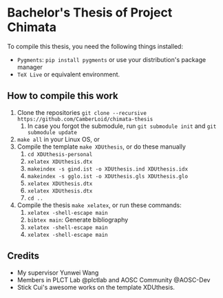 # Bachelor's Thesis of Project Chimata

To compile this thesis, you need the following things installed:

- `Pygments`: `pip install pygments` or use your distribution's package manager
- `TeX Live` or equivalent environment.

## How to compile this work

1. Clone the repositories `git clone --recursive https://github.com/CamberLoid/chimata-thesis`
   1. In case you forgot the submodule, run `git submodule init` and `git submodule update`
2. `make all` in your Linux OS, or
3. Compile the template `make XDUthesis`, or do these manually
   1. `cd XDUthesis-personal`
   2. `xelatex XDUthesis.dtx`
   3. `makeindex -s gind.ist -o XDUthesis.ind XDUthesis.idx`
   4. `makeindex -s gglo.ist -o XDUthesis.gls XDUthesis.glo`
   5. `xelatex XDUthesis.dtx`
   6. `xelatex XDUthesis.dtx`
   7. `cd ..`
4. Compile the thesis `make xelatex`, or run these commands:
   1. `xelatex -shell-escape main`
   2. `bibtex main`: Generate bibliography
   3. `xelatex -shell-escape main`
   4. `xelatex -shell-escape main`

## Credits

- My supervisor Yunwei Wang
- Members in PLCT Lab @plctlab and AOSC Community @AOSC-Dev
- Stick Cui's awesome works on the template XDUthesis.
